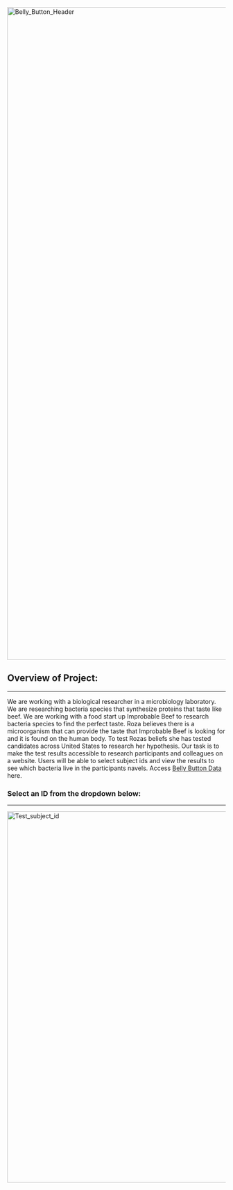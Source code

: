 <img width="1500" alt="Belly_Button_Header" src="https://user-images.githubusercontent.com/88467263/142784154-9c91cbf2-bf57-4b7e-9c1f-54bbbf7b3278.PNG">

## Overview of Project:
___________________________________________

We are working with a biological researcher in a microbiology laboratory. We are researching bacteria species that synthesize proteins that taste like beef. We are working with a food start up Improbable Beef to research bacteria species to find the perfect taste. Roza believes there is a microorganism that can provide the taste that Improbable Beef is looking for and it is found on the human body. To test Rozas beliefs she has tested candidates across United States to research her hypothesis. Our task is to make the test results accessible to research participants and colleagues on a website. Users will be able to select subject ids and view the results to see which bacteria live in the participants navels. Access [Belly Button Data](https://kevin-cutler.github.io/Belly_Button_Biodiversity/) here.

### Select an ID from the dropdown below:
_________________________________________________

<img width="853" alt="Test_subject_id" src="https://user-images.githubusercontent.com/88467263/142784191-a7a04358-adb0-4f7e-89e2-3b5310f2847b.PNG">

